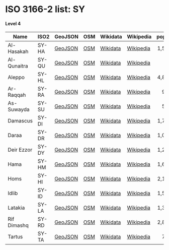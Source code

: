 # ISO 3166-2 list: SY


#### Level 4
Name | ISO2 | GeoJSON | OSM | Wikidata | Wikipedia | population 
--- | --- | --- | --- | --- | --- | --: 
Al-Hasakah | SY-HA | [GeoJSON](../../geojson/q8/iso2/SY/SY-HA.geojson) | [OSM](https://www.openstreetmap.org/relation/184856) | [Wikidata](https://www.wikidata.org/wiki/Q233914) | [Wikipedia](http://en.wikipedia.org/wiki/ar%3A%D9%85%D8%AD%D8%A7%D9%81%D8%B8%D8%A9%20%D8%A7%D9%84%D8%AD%D8%B3%D9%83%D8%A9) | 1,512,000
Al-Qunaitra | SY-QU | [GeoJSON](../../geojson/q8/iso2/SY/SY-QU.geojson) | [OSM](https://www.openstreetmap.org/relation/184885) | [Wikidata](https://www.wikidata.org/wiki/Q219690) | [Wikipedia](http://en.wikipedia.org/wiki/ar%3A%D9%85%D8%AD%D8%A7%D9%81%D8%B8%D8%A9%20%D8%A7%D9%84%D9%82%D9%86%D9%8A%D8%B7%D8%B1%D8%A9) | 49,195
Aleppo | SY-HL | [GeoJSON](../../geojson/q8/iso2/SY/SY-HL.geojson) | [OSM](https://www.openstreetmap.org/relation/184879) | [Wikidata](https://www.wikidata.org/wiki/Q214064) | [Wikipedia](http://en.wikipedia.org/wiki/ar%3A%D9%85%D8%AD%D8%A7%D9%81%D8%B8%D8%A9%20%D8%AD%D9%84%D8%A8) | 4,868,000
Ar-Raqqah | SY-RA | [GeoJSON](../../geojson/q8/iso2/SY/SY-RA.geojson) | [OSM](https://www.openstreetmap.org/relation/184878) | [Wikidata](https://www.wikidata.org/wiki/Q235563) | [Wikipedia](http://en.wikipedia.org/wiki/ar%3A%D9%85%D8%AD%D8%A7%D9%81%D8%B8%D8%A9%20%D8%A7%D9%84%D8%B1%D9%82%D8%A9) | 944,000
As-Suwayda | SY-SU | [GeoJSON](../../geojson/q8/iso2/SY/SY-SU.geojson) | [OSM](https://www.openstreetmap.org/relation/184887) | [Wikidata](https://www.wikidata.org/wiki/Q236797) | [Wikipedia](http://en.wikipedia.org/wiki/ar%3A%D9%85%D8%AD%D8%A7%D9%81%D8%B8%D8%A9%20%D8%A7%D9%84%D8%B3%D9%88%D9%8A%D8%AF%D8%A7%D8%A1) | 566,493
Damascus | SY-DI | [GeoJSON](../../geojson/q8/iso2/SY/SY-DI.geojson) | [OSM](https://www.openstreetmap.org/relation/7328462) | [Wikidata](https://www.wikidata.org/wiki/Q2007044) | [Wikipedia](http://en.wikipedia.org/wiki/en%3ADamascus%20Governorate) | 1,754,000
Daraa | SY-DR | [GeoJSON](../../geojson/q8/iso2/SY/SY-DR.geojson) | [OSM](https://www.openstreetmap.org/relation/184886) | [Wikidata](https://www.wikidata.org/wiki/Q1689560) | [Wikipedia](http://en.wikipedia.org/wiki/ar%3A%D9%85%D8%AD%D8%A7%D9%81%D8%B8%D8%A9%20%D8%AF%D8%B1%D8%B9%D8%A7) | 1,027,000
Deir Ezzor | SY-DY | [GeoJSON](../../geojson/q8/iso2/SY/SY-DY.geojson) | [OSM](https://www.openstreetmap.org/relation/184867) | [Wikidata](https://www.wikidata.org/wiki/Q232387) | [Wikipedia](http://en.wikipedia.org/wiki/ar%3A%D9%85%D8%AD%D8%A7%D9%81%D8%B8%D8%A9%20%D8%AF%D9%8A%D8%B1%20%D8%A7%D9%84%D8%B2%D9%88%D8%B1) | 1,239,000
Hama | SY-HM | [GeoJSON](../../geojson/q8/iso2/SY/SY-HM.geojson) | [OSM](https://www.openstreetmap.org/relation/184880) | [Wikidata](https://www.wikidata.org/wiki/Q232355) | [Wikipedia](http://en.wikipedia.org/wiki/ar%3A%D9%85%D8%AD%D8%A7%D9%81%D8%B8%D8%A9%20%D8%AD%D9%85%D8%A7%D8%A9) | 1,628,000
Homs | SY-HI | [GeoJSON](../../geojson/q8/iso2/SY/SY-HI.geojson) | [OSM](https://www.openstreetmap.org/relation/184877) | [Wikidata](https://www.wikidata.org/wiki/Q214094) | [Wikipedia](http://en.wikipedia.org/wiki/en%3AHoms%20Governorate) | 2,145,184
Idlib | SY-ID | [GeoJSON](../../geojson/q8/iso2/SY/SY-ID.geojson) | [OSM](https://www.openstreetmap.org/relation/184881) | [Wikidata](https://www.wikidata.org/wiki/Q233218) | [Wikipedia](http://en.wikipedia.org/wiki/ar%3A%D9%85%D8%AD%D8%A7%D9%81%D8%B8%D8%A9%20%D8%A5%D8%AF%D9%84%D8%A8) | 1,501,000
Latakia | SY-LA | [GeoJSON](../../geojson/q8/iso2/SY/SY-LA.geojson) | [OSM](https://www.openstreetmap.org/relation/184883) | [Wikidata](https://www.wikidata.org/wiki/Q233236) | [Wikipedia](http://en.wikipedia.org/wiki/ar%3A%D9%85%D8%AD%D8%A7%D9%81%D8%B8%D8%A9%20%D8%A7%D9%84%D9%84%D8%A7%D8%B0%D9%82%D9%8A%D8%A9) | 1,364,985
Rif Dimashq | SY-RD | [GeoJSON](../../geojson/q8/iso2/SY/SY-RD.geojson) | [OSM](https://www.openstreetmap.org/relation/184884) | [Wikidata](https://www.wikidata.org/wiki/Q232399) | [Wikipedia](http://en.wikipedia.org/wiki/ar%3A%D9%85%D8%AD%D8%A7%D9%81%D8%B8%D8%A9%20%D8%B1%D9%8A%D9%81%20%D8%AF%D9%85%D8%B4%D9%82) | 2,836,000
Tartus | SY-TA | [GeoJSON](../../geojson/q8/iso2/SY/SY-TA.geojson) | [OSM](https://www.openstreetmap.org/relation/184882) | [Wikidata](https://www.wikidata.org/wiki/Q232382) | [Wikipedia](http://en.wikipedia.org/wiki/ar%3A%D9%85%D8%AD%D8%A7%D9%81%D8%B8%D8%A9%20%D8%B7%D8%B1%D8%B7%D9%88%D8%B3) | 797,000
